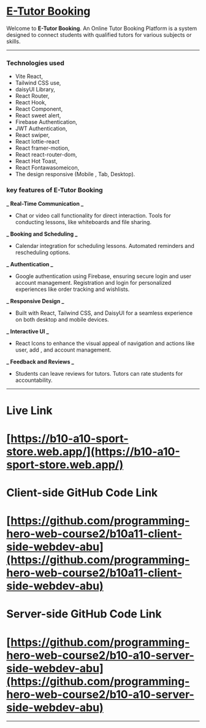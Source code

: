 # [E-Tutor Booking](https://b10-a10-sport-store.web.app/)

Welcome to **E-Tutor Booking**. An Online Tutor Booking Platform is a system designed to connect students with qualified tutors for various subjects or skills.

---

### Technologies used

- Vite React,
- Tailwind CSS use,
- daisyUI Library,
- React Router,
- React Hook,
- React Component,
- React sweet alert,
- Firebase Authentication,
- JWT Authentication,
- React swiper,
- React lottie-react
- React framer-motion,
- React react-router-dom,
- React Hot Toast,
- React Fontawasomeicon,
- The design responsive (Mobile , Tab, Desktop).

### key features of E-Tutor Booking

**_ Real-Time Communication _**

- Chat or video call functionality for direct interaction. Tools for conducting lessons, like whiteboards and file sharing.

**_ Booking and Scheduling _**

- Calendar integration for scheduling lessons. Automated reminders and rescheduling options.

**_ Authentication _**

- Google authentication using Firebase, ensuring secure login and user account management.
  Registration and login for personalized experiences like order tracking and wishlists.

**_ Responsive Design _**

- Built with React, Tailwind CSS, and DaisyUI for a seamless experience on both desktop and mobile devices.

**_ Interactive UI _**

- React Icons to enhance the visual appeal of navigation and actions like user, add , and account management.

**_ Feedback and Reviews _**

- Students can leave reviews for tutors. Tutors can rate students for accountability.

---

# Live Link

# [https://b10-a10-sport-store.web.app/](https://b10-a10-sport-store.web.app/)

# Client-side GitHub Code Link

# [https://github.com/programming-hero-web-course2/b10a11-client-side-webdev-abu](https://github.com/programming-hero-web-course2/b10a11-client-side-webdev-abu)

# Server-side GitHub Code Link

# [https://github.com/programming-hero-web-course2/b10-a10-server-side-webdev-abu](https://github.com/programming-hero-web-course2/b10-a10-server-side-webdev-abu)

---
